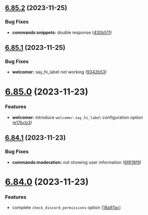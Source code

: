 ## [6.85.2](https://github.com/onesoft-sudo/sudobot/compare/v6.85.1...v6.85.2) (2023-11-25)


### Bug Fixes

* **commands:snippets:** double response ([430b511](https://github.com/onesoft-sudo/sudobot/commit/430b511b90dc5dabe7f4d22f738495f30b09d00a))



## [6.85.1](https://github.com/onesoft-sudo/sudobot/compare/v6.85.0...v6.85.1) (2023-11-25)


### Bug Fixes

* **welcomer:** say_hi_label not working ([9342b53](https://github.com/onesoft-sudo/sudobot/commit/9342b535cdd087dafc970577921226ae843b73ee))



# [6.85.0](https://github.com/onesoft-sudo/sudobot/compare/v6.84.1...v6.85.0) (2023-11-23)


### Features

* **welcomer:** introduce `welcomer.say_hi_label` configuration option ([e17bcb3](https://github.com/onesoft-sudo/sudobot/commit/e17bcb3736972da84fab97f6d259a4ee23374177))



## [6.84.1](https://github.com/onesoft-sudo/sudobot/compare/v6.84.0...v6.84.1) (2023-11-23)


### Bug Fixes

* **commands:moderation:** not showing user information ([6f618f9](https://github.com/onesoft-sudo/sudobot/commit/6f618f9db9ad1c9a83878db319b667c1573b61ca))



# [6.84.0](https://github.com/onesoft-sudo/sudobot/compare/v6.83.0...v6.84.0) (2023-11-23)


### Features

* complete `check_discord_permissions` option ([18a97ac](https://github.com/onesoft-sudo/sudobot/commit/18a97acf5bf841b4aa471a1c5c2c4254adbf6676))



